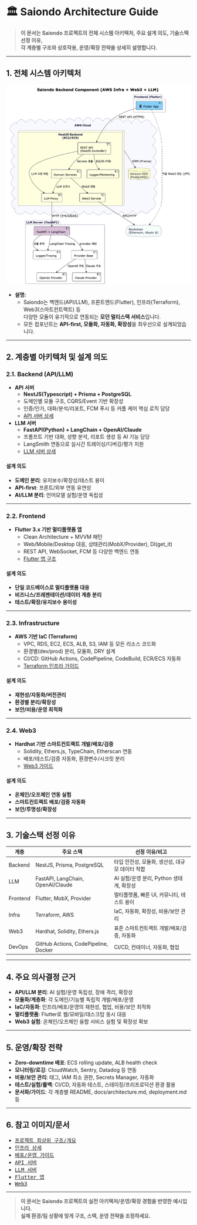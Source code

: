 # 🏛️ Saiondo Architecture Guide

> **이 문서는 Saiondo 프로젝트의 전체 시스템 아키텍처, 주요 설계 의도, 기술스택 선정 이유,  
> 각 계층별 구조와 상호작용, 운영/확장 전략을 상세히 설명합니다.**

---

## 1. 전체 시스템 아키텍처

<p align="center">
  <img src="../assets/images/architecture_component_saiondo.png" alt="SAIONDO 전체 아키텍처" width="700"/>
</p>

- **설명:**  
  - Saiondo는 백엔드(API/LLM), 프론트엔드(Flutter), 인프라(Terraform), Web3(스마트컨트랙트) 등  
    다양한 모듈이 유기적으로 연동되는 **모던 멀티스택 서비스**입니다.
  - 모든 컴포넌트는 **API-first, 모듈화, 자동화, 확장성**을 최우선으로 설계되었습니다.

---

## 2. 계층별 아키텍처 및 설계 의도

### 2.1. Backend (API/LLM)

- **API 서버**
  - **NestJS(Typescript) + Prisma + PostgreSQL**
  - 도메인별 모듈 구조, CQRS/Event 기반 확장성
  - 인증/인가, 대화/분석/리포트, FCM 푸시 등 커플 케어 핵심 로직 담당
  - [API 서버 상세](../backend/api/README.md)
- **LLM 서버**
  - **FastAPI(Python) + LangChain + OpenAI/Claude**
  - 프롬프트 기반 대화, 성향 분석, 리포트 생성 등 AI 기능 담당
  - LangSmith 연동으로 실시간 트레이싱/디버깅/평가 지원
  - [LLM 서버 상세](../backend/llm/README.md)

#### 설계 의도
- **도메인 분리**: 유지보수/확장성/테스트 용이
- **API-first**: 프론트/외부 연동 유연성
- **AI/LLM 분리**: 언어모델 실험/운영 독립성

---

### 2.2. Frontend

- **Flutter 3.x 기반 멀티플랫폼 앱**
  - Clean Architecture + MVVM 패턴
  - Web/Mobile/Desktop 대응, 상태관리(MobX/Provider), DI(get_it)
  - REST API, WebSocket, FCM 등 다양한 백엔드 연동
  - [Flutter 앱 구조](../frontend/app/README.md)

#### 설계 의도
- **단일 코드베이스로 멀티플랫폼 대응**
- **비즈니스/프레젠테이션/데이터 계층 분리**
- **테스트/확장/유지보수 용이성**

---

### 2.3. Infrastructure

- **AWS 기반 IaC (Terraform)**
  - VPC, RDS, EC2, ECS, ALB, S3, IAM 등 모든 리소스 코드화
  - 환경별(dev/prod) 분리, 모듈화, DRY 설계
  - CI/CD: GitHub Actions, CodePipeline, CodeBuild, ECR/ECS 자동화
  - [Terraform 인프라 가이드](../infrastructure/README.md)

#### 설계 의도
- **재현성/자동화/버전관리**
- **환경별 분리/확장성**
- **보안/비용/운영 최적화**

---

### 2.4. Web3

- **Hardhat 기반 스마트컨트랙트 개발/배포/검증**
  - Solidity, Ethers.js, TypeChain, Etherscan 연동
  - 배포/테스트/검증 자동화, 환경변수/시크릿 분리
  - [Web3 가이드](../web3/README.md)

#### 설계 의도
- **온체인/오프체인 연동 실험**
- **스마트컨트랙트 배포/검증 자동화**
- **보안/투명성/확장성**

---

## 3. 기술스택 선정 이유

| 계층         | 주요 스택                | 선정 이유/비고                                      |
|--------------|-------------------------|-----------------------------------------------------|
| Backend      | NestJS, Prisma, PostgreSQL | 타입 안전성, 모듈화, 생산성, 대규모 데이터 적합      |
| LLM          | FastAPI, LangChain, OpenAI/Claude | AI 실험/운영 분리, Python 생태계, 확장성           |
| Frontend     | Flutter, MobX, Provider  | 멀티플랫폼, 빠른 UI, 커뮤니티, 테스트 용이           |
| Infra        | Terraform, AWS           | IaC, 자동화, 확장성, 비용/보안 관리                  |
| Web3         | Hardhat, Solidity, Ethers.js | 표준 스마트컨트랙트 개발/배포/검증, 자동화         |
| DevOps       | GitHub Actions, CodePipeline, Docker | CI/CD, 컨테이너, 자동화, 협업                       |

---

## 4. 주요 의사결정 근거

- **API/LLM 분리**: AI 실험/운영 독립성, 장애 격리, 확장성
- **모듈화/계층화**: 각 도메인/기능별 독립적 개발/배포/운영
- **IaC/자동화**: 인프라/배포/운영의 재현성, 협업, 비용/보안 최적화
- **멀티플랫폼**: Flutter로 웹/모바일/데스크탑 동시 대응
- **Web3 실험**: 온체인/오프체인 융합 서비스 실험 및 확장성 확보

---

## 5. 운영/확장 전략

- **Zero-downtime 배포**: ECS rolling update, ALB health check
- **모니터링/로깅**: CloudWatch, Sentry, Datadog 등 연동
- **비용/보안 관리**: 태그, IAM 최소 권한, Secrets Manager, 자동화
- **테스트/실험/롤백**: CI/CD, 자동화 테스트, 스테이징/프리프로덕션 환경 활용
- **문서화/가이드**: 각 계층별 README, docs/architecture.md, deployment.md 등

---

## 6. 참고 이미지/문서

- <kbd><a href="../README.md">프로젝트 최상위 구조/개요</a></kbd>
- <kbd><a href="../infrastructure/README.md">인프라 상세</a></kbd>
- <kbd><a href="../docs/deployment.md">배포/운영 가이드</a></kbd>
- <kbd><a href="../backend/api/README.md">API 서버</a></kbd>
- <kbd><a href="../backend/llm/README.md">LLM 서버</a></kbd>
- <kbd><a href="../frontend/app/README.md">Flutter 앱</a></kbd>
- <kbd><a href="../web3/README.md">Web3</a></kbd>

---

> **이 문서는 Saiondo 프로젝트의 실전 아키텍처/운영/확장 경험을 반영한 예시입니다.  
> 실제 환경/팀 상황에 맞게 구조, 스택, 운영 전략을 조정하세요.**
